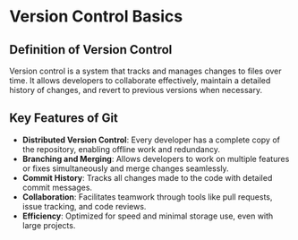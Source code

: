 # Version Control Basics

## Definition of Version Control
Version control is a system that tracks and manages changes to files over time. It allows developers to collaborate effectively, maintain a detailed history of changes, and revert to previous versions when necessary.

## Key Features of Git
- **Distributed Version Control**: Every developer has a complete copy of the repository, enabling offline work and redundancy.
- **Branching and Merging**: Allows developers to work on multiple features or fixes simultaneously and merge changes seamlessly.
- **Commit History**: Tracks all changes made to the code with detailed commit messages.
- **Collaboration**: Facilitates teamwork through tools like pull requests, issue tracking, and code reviews.
- **Efficiency**: Optimized for speed and minimal storage use, even with large projects.
